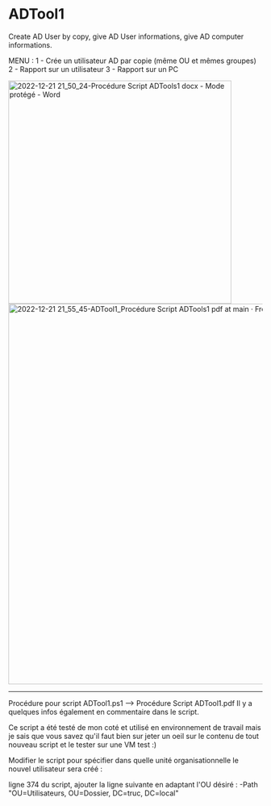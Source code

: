 # ADTool1
Create AD User by copy, give AD User informations, give AD computer informations.

MENU :
1 - Crée un utilisateur AD par copie (même OU et mêmes groupes)
2 - Rapport sur un utilisateur
3 - Rapport sur un PC

<img width="442" alt="2022-12-21 21_50_24-Procédure Script ADTools1 docx  -  Mode protégé - Word" src="https://user-images.githubusercontent.com/105367565/209009133-f8a5f7ec-636c-4b88-8c4e-87760aef51ed.png">


<img width="754" alt="2022-12-21 21_55_45-ADTool1_Procédure Script ADTools1 pdf at main · FredPowers_ADTool1" src="https://user-images.githubusercontent.com/105367565/209009863-697120e6-fdf7-472f-969d-3d84e92476d6.png">

-----------------------------------------------------------------

Procédure pour script ADTool1.ps1 --> Procédure Script ADTool1.pdf
Il y a quelques infos également en commentaire dans le script.

Ce script a été testé de mon coté et utilisé en environnement de travail mais je sais que vous savez qu'il faut bien sur 
jeter un oeil sur le contenu de tout nouveau script et le tester sur une VM test :)


Modifier le script pour spécifier dans quelle unité organisationnelle le nouvel utilisateur sera créé :

ligne 374 du script, ajouter la ligne suivante en adaptant l'OU désiré :
-Path "OU=Utilisateurs, OU=Dossier, DC=truc, DC=local"


